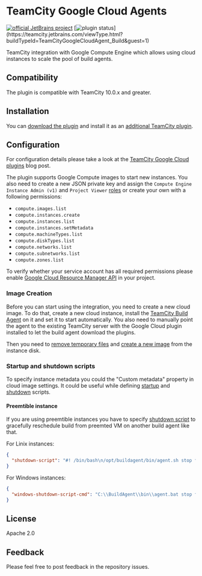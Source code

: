 # TeamCity Google Cloud Agents 

[![official JetBrains project](http://jb.gg/badges/official.svg)](https://confluence.jetbrains.com/display/ALL/JetBrains+on+GitHub)
[![plugin status]( 
https://teamcity.jetbrains.com/app/rest/builds/buildType:(id:TeamCityGoogleCloudAgent_Build)/statusIcon.svg)](https://teamcity.jetbrains.com/viewType.html?buildTypeId=TeamCityGoogleCloudAgent_Build&guest=1)

TeamCity integration with Google Compute Engine which allows using cloud instances to scale the pool of build agents.

## Compatibility

The plugin is compatible with TeamCity 10.0.x and greater.

## Installation

You can [download the plugin](https://plugins.jetbrains.com/plugin/9704-google-cloud-agents) and install it as an [additional TeamCity plugin](https://confluence.jetbrains.com/display/TCDL/Installing+Additional+Plugins).

## Configuration

For configuration details please take a look at the [TeamCity Google Cloud plugins](https://blog.jetbrains.com/teamcity/2017/06/run-teamcity-ci-builds-in-google-cloud/) blog post.

The plugin supports Google Compute images to start new instances. You also need to create a new JSON private key and assign the `Compute Engine Instance Admin (v1)` and `Project Viewer` [roles](https://cloud.google.com/compute/docs/access/#predefined_short_product_name_roles) or create your own with a following permissions:
* `compute.images.list`
* `compute.instances.create`
* `compute.instances.list`
* `compute.instances.setMetadata`
* `compute.machineTypes.list`
* `compute.diskTypes.list`
* `compute.networks.list`
* `compute.subnetworks.list`
* `compute.zones.list`

To verify whether your service account has all required permissions please enable [Google Cloud Resource Manager API](https://console.cloud.google.com/apis/api/cloudresourcemanager.googleapis.com/overview) in your project.

### Image Creation

Before you can start using the integration, you need to create a new cloud image. To do that, create a new cloud instance, install the [TeamCity Build Agent](https://confluence.jetbrains.com/display/TCDL/TeamCity+Integration+with+Cloud+Solutions#TeamCityIntegrationwithCloudSolutions-PreparingavirtualmachinewithaninstalledTeamCityagent) on it and set it to start automatically. You also need to manually point the agent to the existing TeamCity server with the Google Cloud plugin installed to let the build agent download the plugins.

Then you need to [remove temporary files](https://confluence.jetbrains.com/display/TCDL/TeamCity+Integration+with+Cloud+Solutions#TeamCityIntegrationwithCloudSolutions-Capturinganimagefromavirtualmachine) and [create a new image](https://cloud.google.com/compute/docs/images/create-delete-deprecate-private-images) from the instance disk.

### Startup and shutdown scripts

To specify instance metadata you could the "Custom metadata" property in cloud image settings. It could be useful while defining [startup](https://cloud.google.com/compute/docs/startupscript) and [shutdown](https://cloud.google.com/compute/docs/shutdownscript) scripts.

#### Preemtible instance

If you are using preemtible instances you have to specify [shutdown script](https://cloud.google.com/compute/docs/instances/create-start-preemptible-instance#handle_preemption) to gracefully reschedule build from preemted VM on another build agent like that.

For Linix instances:
```json
{
  "shutdown-script": "#! /bin/bash\n/opt/buildagent/bin/agent.sh stop force"
}
```

For Windows instances:
```json
{
  "windows-shutdown-script-cmd": "C:\\BuildAgent\\bin\\agent.bat stop force"
}
```

## License

Apache 2.0

## Feedback

Please feel free to post feedback in the repository issues.
